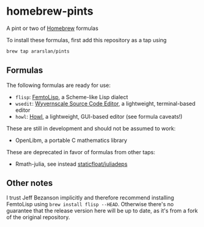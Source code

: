 # homebrew-pints
A pint or two of [Homebrew](https://brew.sh) formulas

To install these formulas, first add this repository as a tap using
```bash
brew tap ararslan/pints
```

## Formulas

The following formulas are ready for use:

* `flisp`: [FemtoLisp](https://github.com/JeffBezanson/femtolisp), a Scheme-like Lisp dialect
* `wsedit`: [Wyvernscale Source Code Editor](https://github.com/SirBoonami/wsedit), a lightweight,
  terminal-based editor
* `howl`: [Howl](https://howl.io), a lightweight, GUI-based editor (see formula caveats!)

These are still in development and should not be assumed to work:

* OpenLibm, a portable C mathematics library

These are deprecated in favor of formulas from other taps:

* Rmath-julia, see instead [staticfloat/juliadeps](https://github.com/staticfloat/homebrew-juliadeps)

## Other notes

I trust Jeff Bezanson implicitly and therefore recommend installing FemtoLisp using
`brew install flisp --HEAD`.
Otherwise there's no guarantee that the release version here will be up to date, as
it's from a fork of the original repository.
